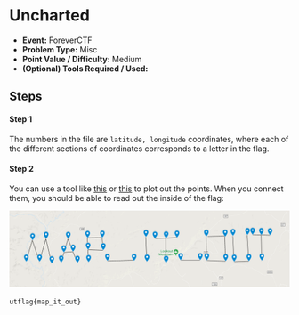 # Uncharted
* **Event:** ForeverCTF
* **Problem Type:**  Misc
* **Point Value / Difficulty:** Medium
* **(Optional) Tools Required / Used:**

## Steps
#### Step 1
The numbers in the file are `latitude, longitude` coordinates, where each of the different sections of coordinates corresponds to a letter in the flag.

#### Step 2
You can use a tool like [this](https://www.mapcustomizer.com/#) or [this](https://gpspointplotter.com/) to plot out the points. When you connect them, you should be able to read out the inside of the flag:

![](plot.png)

`utflag{map_it_out}`

